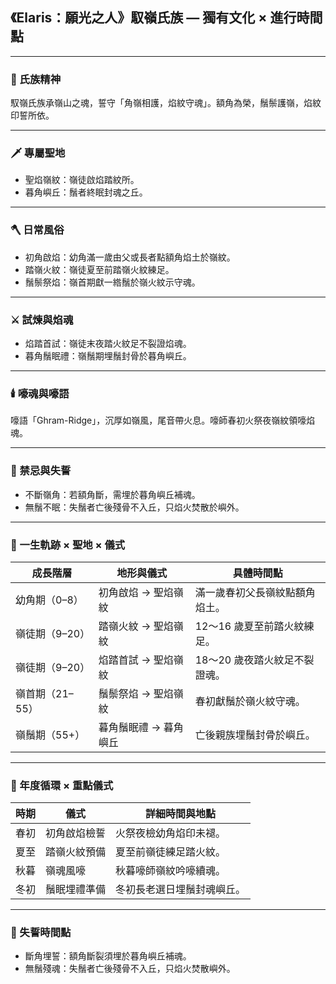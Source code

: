 
## 《Elaris：願光之人》馭嶺氏族 — 獨有文化 × 進行時間點

---

### 📜 氏族精神

馭嶺氏族承嶺山之魂，誓守「角嶺相護，焰紋守魂」。額角為榮，鬚鬃護嶺，焰紋印誓所依。

---

### 🗡️ 專屬聖地

- 聖焰嶺紋：嶺徒啟焰踏紋所。
- 暮角嶼丘：鬚者終眠封魂之丘。

---

### 🪓 日常風俗

- 初角啟焰：幼角滿一歲由父或長者點額角焰土於嶺紋。
- 踏嶺火紋：嶺徒夏至前踏嶺火紋練足。
- 鬚鬃祭焰：嶺首期獻一綹鬚於嶺火紋示守魂。

---

### ⚔️ 試煉與焰魂

- 焰踏首試：嶺徒末夜踏火紋足不裂證焰魂。
- 暮角鬚眠禮：嶺鬚期埋鬚封骨於暮角嶼丘。

---

### 🕯️ 嚎魂與嚎語

嚎語「Ghram-Ridge」，沉厚如嶺風，尾音帶火息。嚎師春初火祭夜嶺紋領嚎焰魂。

---

### 🚫 禁忌與失誓

- 不斷嶺角：若額角斷，需埋於暮角嶼丘補魂。
- 無鬚不眠：失鬚者亡後殘骨不入丘，只焰火焚散於嶼外。

---

### 🐏 一生軌跡 × 聖地 × 儀式

| 成長階層 | 地形與儀式 | 具體時間點 |
|-----------|--------------|----------------|
| 幼角期（0–8） | 初角啟焰 → 聖焰嶺紋 | 滿一歲春初父長嶺紋點額角焰土。 |
| 嶺徒期（9–20） | 踏嶺火紋 → 聖焰嶺紋 | 12～16 歲夏至前踏火紋練足。 |
| 嶺徒期（9–20） | 焰踏首試 → 聖焰嶺紋 | 18～20 歲夜踏火紋足不裂證魂。 |
| 嶺首期（21–55） | 鬚鬃祭焰 → 聖焰嶺紋 | 春初獻鬚於嶺火紋守魂。 |
| 嶺鬚期（55+） | 暮角鬚眠禮 → 暮角嶼丘 | 亡後親族埋鬚封骨於嶼丘。 |

---

### 🐏 年度循環 × 重點儀式

| 時期 | 儀式 | 詳細時間與地點 |
|-------|------|-----------------|
| 春初 | 初角啟焰檢誓 | 火祭夜檢幼角焰印未褪。 |
| 夏至 | 踏嶺火紋預備 | 夏至前嶺徒練足踏火紋。 |
| 秋暮 | 嶺魂風嚎 | 秋暮嚎師嶺紋吟嚎續魂。 |
| 冬初 | 鬚眠埋禮準備 | 冬初長老選日埋鬚封魂嶼丘。 |

---

### 🚫 失誓時間點

- 斷角埋誓：額角斷裂須埋於暮角嶼丘補魂。
- 無鬚殘魂：失鬚者亡後殘骨不入丘，只焰火焚散嶼外。
